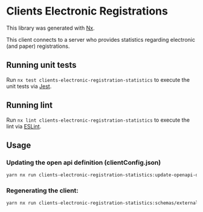 <!-- gitbook ignore -->

# Clients Electronic Registrations

This library was generated with [Nx](https://nx.dev).

This client connects to a server who provides statistics regarding electronic (and paper) registrations.

## Running unit tests

Run `nx test clients-electronic-registration-statistics` to execute the unit tests via [Jest](https://jestjs.io).

## Running lint

Run `nx lint clients-electronic-registration-statistics` to execute the lint via [ESLint](https://eslint.org/).

## Usage

### Updating the open api definition (clientConfig.json)

```sh
yarn nx run clients-electronic-registration-statistics:update-openapi-document
```

### Regenerating the client:

```sh
yarn nx run clients-electronic-registration-statistics:schemas/external-openapi-generator
```
